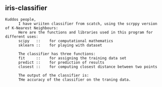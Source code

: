 ## iris-classifier 
    Kuddos people,
          I have wriiten classifier from scatch, using the scrppy version of K-Nearest Neighbours:
          Here are the functions and libraries used in this program for different uses:
          scipy   ::    for computational mathematics
          sklearn ::    for playing with dataset
          
          The classifier has three functions:
          fit     ::    for assigning the training data set
          predict ::    for prediction of results
          closest ::    for computing closest distance between two points
          
          The output of the classifier is:
          THe accuracy of the classifier on the traning data.
